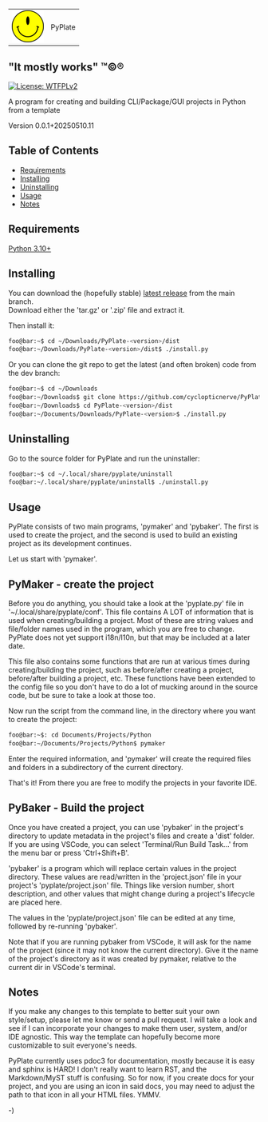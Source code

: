 <!----------------------------------------------------------------------------->
<!-- Project : PyPlate                                         /          \  -->
<!-- Filename: README.md                                      |     ()     | -->
<!-- Date    : 12/19/2022                                     |            | -->
<!-- Author  : cyclopticnerve                                 |   \____/   | -->
<!-- License : WTFPLv2                                         \          /  -->
<!----------------------------------------------------------------------------->

<!-- make a pretty header -->
<table style="border-collapse=true;">
  <tr>
    <td><img src="images/pyplate.png"></td>
    <td>PyPlate</td>
  </tr>
</table>

## "It mostly works" ™©®

[![License: WTFPLv2](https://img.shields.io/badge/License-WTFPL-brightgreen.svg)](http://www.wtfpl.net)

<!-- __RM_SHORT_DESC__ -->
A program for creating and building CLI/Package/GUI projects in Python from a template
<!-- __RM_SHORT_DESC__ -->

<!-- __RM_VERSION__ -->
Version 0.0.1+20250510.11
<!-- __RM_VERSION__ -->

<!-- [![alt-text](readme/screenshot.png)]("tooltip") -->

## Table of Contents
- [Requirements](#requirements)
- [Installing](#installing)
- [Uninstalling](#uninstalling)
- [Usage](#usage)
- [Notes](#notes)

## Requirements
<!-- __RM_DEPS__ -->
[Python 3.10+](https://python.org)
<!-- __RM_DEPS__ -->

## Installing
<!-- __RM_APP__ -->
You can download the (hopefully stable)
[latest release](https://github.com/cyclopticnerve/PyPlate/releases/latest)
from the main branch.<br>
Download either the 'tar.gz' or '.zip' file and extract it.

Then install it:
```bash
foo@bar:~$ cd ~/Downloads/PyPlate-<version>/dist
foo@bar:~/Downloads/PyPlate-<version>/dist$ ./install.py
```

Or you can clone the git repo to get the latest (and often broken) code from
the dev branch:
```bash
foo@bar:~$ cd ~/Downloads
foo@bar:~/Downloads$ git clone https://github.com/cyclopticnerve/PyPlate
foo@bar:~/Downloads$ cd PyPlate-<version>/dist
foo@bar:~/Documents/Downloads/PyPlate-<version>$ ./install.py
```
<!-- __RM_APP__ -->

## Uninstalling
<!-- __RM_APP__ -->
Go to the source folder for PyPlate and run the uninstaller:
```bash
foo@bar:~$ cd ~/.local/share/pyplate/uninstall
foo@bar:~/.local/share/pyplate/uninstall$ ./uninstall.py
```
<!-- __RM_APP__ -->

## Usage
PyPlate consists of two main programs, 'pymaker' and 'pybaker'. The first
is used to create the project, and the second is used to build an existing
project as its development continues.

Let us start with 'pymaker'.

## PyMaker - create the project
Before you do anything, you should take a look at the 'pyplate.py' file in
'~/.local/share/pyplate/conf'. This file contains A LOT of information that is
used when creating/building a project. Most of these are string values and
file/folder names used in the program, which you are free to change. PyPlate
does not yet support i18n/l10n, but that may be included at a later date.  

This file also contains some functions that are run at various times during
creating/building the project, such as before/after creating a project,
before/after building a project, etc.
These functions have been extended to the config file so you don't have to do a
lot of mucking around in the source code, but be sure to take a look at those
too.

Now run the script from the command line, in the directory where you want to
create the project:
```bash
foo@bar:~$: cd Documents/Projects/Python
foo@bar:~/Documents/Projects/Python$ pymaker
```

Enter the required information, and 'pymaker' will create the required files
and folders in a subdirectory of the current directory. 

That's it! From there you are free to modify the projects in your favorite IDE.

## PyBaker - Build the project
Once you have created a project, you can use 'pybaker' in the project's
directory to update metadata in the project's files and create a
'dist' folder.
If you are using VSCode, you can select 'Terminal/Run Build Task...' from the
menu bar or press 'Ctrl+Shift+B'.

'pybaker' is a program which will replace certain values in the project
directory. These values are read/written in the 'project.json' file in your
project's 'pyplate/project.json' file. Things like version number, short
description, and other values that might change during a project's lifecycle
are placed here.

The values in the 'pyplate/project.json' file can be edited at any time,
followed by re-running 'pybaker'.

Note that if you are running pybaker from VSCode, it will ask for the name of
the project (since it may not know the current directory). Give it the name of
the project's directory as it was created by pymaker, relative to the current
dir in VSCode's terminal.

## Notes
If you make any changes to this template to better suit your own style/setup,
please let me know or send a pull request. I will take a look and see if I can
incorporate your changes to make them user, system, and/or IDE agnostic. This
way the template can hopefully become more customizable to suit everyone's
needs.

PyPlate currently uses pdoc3 for documentation, mostly because it is easy and
sphinx is HARD! I don't really want to learn RST, and the Markdown/MyST stuff
is confusing. So for now, if you create docs for your project, and you are
using an icon in said docs, you may need to adjust the path to that icon in all
your HTML files. YMMV.

-)
<!-- -) -->
